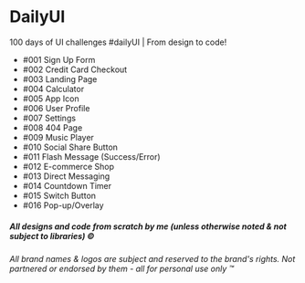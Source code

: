 # DailyUI
100 days of UI challenges #dailyUI | From design to code!

- #001 Sign Up Form
- #002 Credit Card Checkout
- #003 Landing Page
- #004 Calculator
- #005 App Icon
- #006 User Profile
- #007 Settings
- #008 404 Page
- #009 Music Player
- #010 Social Share Button
- #011 Flash Message (Success/Error)
- #012 E-commerce Shop
- #013 Direct Messaging
- #014 Countdown Timer
- #015 Switch Button
- #016 Pop-up/Overlay


##### All designs and code from scratch by me (unless otherwise noted & not subject to libraries) ©
###### All brand names & logos are subject and reserved to the brand's rights. Not partnered or endorsed by them - all for personal use only ™
